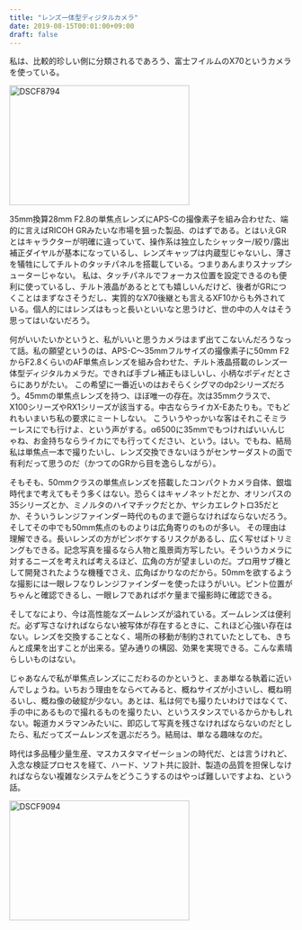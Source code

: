 ```yaml
---
title: "レンズ一体型ディジタルカメラ"
date: 2019-08-15T00:01:00+09:00
draft: false
---
```


私は、比較的珍しい側に分類されるであろう、富士フイルムのX70というカメラを使っている。

<a data-flickr-embed="true" href="https://www.flickr.com/photos/squeuei/37099803562/" title="DSCF8794"><img src="https://live.staticflickr.com/4378/37099803562_17a97c87df_z.jpg" width="320" height="213" alt="DSCF8794"></a><script async src="//embedr.flickr.com/assets/client-code.js" charset="utf-8"></script>

35mm換算28mm F2.8の単焦点レンズにAPS-Cの撮像素子を組み合わせた、端的に言えばRICOH GRみたいな市場を狙った製品、のはずである。とはいえGRとはキャラクターが明確に違っていて、操作系は独立したシャッター/絞り/露出補正ダイヤルが基本になっているし、レンズキャップは内蔵型じゃないし、薄さを犠牲にしてチルトのタッチパネルを搭載している。つまりあんまりスナップシューターじゃない。
私は、タッチパネルでフォーカス位置を設定できるのも便利に使っているし、チルト液晶があるととても嬉しいんだけど、後者がGRにつくことはまずなさそうだし、実質的なX70後継とも言えるXF10からも外されている。個人的にはレンズはもっと長いといいなと思うけど、世の中の人々はそう思ってはいないだろう。

何がいいたいかというと、私がいいと思うカメラはまず出てこないんだろうなって話。私の願望というのは、APS-C〜35mmフルサイズの撮像素子に50mm F2からF2.8くらいのAF単焦点レンズを組み合わせた、チルト液晶搭載のレンズ一体型ディジタルカメラだ。できれば手ブレ補正もほしいし、小柄なボディだとさらにありがたい。
この希望に一番近いのはおそらくシグマのdp2シリーズだろう。45mmの単焦点レンズを持つ、ほぼ唯一の存在。次は35mmクラスで、X100シリーズやRX1シリーズが該当する。中古ならライカX-Eあたりも。でもどれもいまいち私の要求にミートしない。
こういうやっかいな客はそれこそミラーレスにでも行けよ、という声がする。α6500に35mmでもつければいいんじゃね、お金持ちならライカにでも行ってください、という。はい。でもね、結局私は単焦点一本で撮りたいし、レンズ交換できないほうがセンサーダストの面で有利だって思うのだ（かつてのGRから目を逸らしながら）。

そもそも、50mmクラスの単焦点レンズを搭載したコンパクトカメラ自体、銀塩時代まで考えてもそう多くはない。恐らくはキャノネットだとか、オリンパスの35シリーズとか、ミノルタのハイマチックだとか、ヤシカエレクトロ35だとか、そういうレンジファインダー時代のものまで遡らなければならないだろう。そしてその中でも50mm焦点のものよりは広角寄りのものが多い。
その理由は理解できる。長いレンズの方がピンボケするリスクがあるし、広く写せばトリミングもできる。記念写真を撮るなら人物と風景両方写したい。そういうカメラに対するニーズを考えれば考えるほど、広角の方が望ましいのだ。プロ用サブ機として開発されたような機種でさえ、広角ばかりなのだから。50mmを欲するような撮影には一眼レフなりレンジファインダーを使ったほうがいい。ピント位置がちゃんと確認できるし、一眼レフであればボケ量まで撮影時に確認できる。

そしてなにより、今は高性能なズームレンズが溢れている。ズームレンズは便利だ。必ず写さなければならない被写体が存在するときに、これほど心強い存在はない。レンズを交換することなく、場所の移動が制約されていたとしても、きちんと成果を出すことが出来る。望み通りの構図、効果を実現できる。こんな素晴らしいものはない。

じゃあなんで私が単焦点レンズにこだわるのかというと、まあ単なる執着に近いんでしょうね。いちおう理由をならべてみると、概ねサイズが小さいし、概ね明るいし、概ね像の破綻が少ない。あとは、私は何でも撮りたいわけではなくて、手の中にあるもので撮れるものを撮りたい、というスタンスでいるからかもしれない。報道カメラマンみたいに、即応して写真を残さなければならないのだとしたら、私だってズームレンズを選ぶだろう。結局は、単なる趣味なのだ。

時代は多品種少量生産、マスカスタマイゼーションの時代だ、とは言うけれど、入念な検証プロセスを経て、ハード、ソフト共に設計、製造の品質を担保しなければならない複雑なシステムをどうこうするのはやっぱ難しいですよね、という話。

<a data-flickr-embed="true" href="https://www.flickr.com/photos/squeuei/44342944511/" title="DSCF9094"><img src="https://live.staticflickr.com/1900/44342944511_72557e89b6_z.jpg" width="320" height="213" alt="DSCF9094"></a><script async src="//embedr.flickr.com/assets/client-code.js" charset="utf-8"></script>

